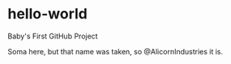 # hello-world
Baby's First GitHub Project

Soma here, but that name was taken, so @AlicornIndustries it is.
